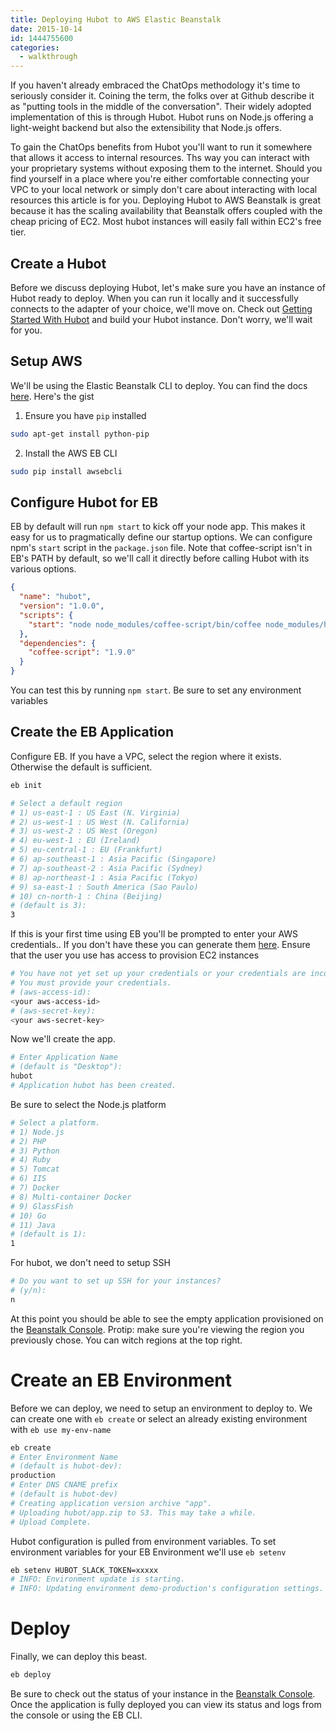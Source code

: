 ```yaml
---
title: Deploying Hubot to AWS Elastic Beanstalk
date: 2015-10-14
id: 1444755600
categories:
  - walkthrough
---
```

If you haven't already embraced the ChatOps methodology it's time to seriously consider it. Coining the term, the folks over at Github describe it as "putting tools in the middle of the conversation". Their widely adopted implementation of this is through Hubot. Hubot runs on Node.js offering a light-weight backend but also the extensibility that Node.js offers.

To gain the ChatOps benefits from Hubot you'll want to run it somewhere that allows it access to internal resources. Ths way you can interact with your proprietary systems without exposing them to the internet. Should you find yourself in a place where you're either comfortable connecting your VPC to your local network or simply don't care about interacting with local resources this article is for you. Deploying Hubot to AWS Beanstalk is great because it has the scaling availability that Beanstalk offers coupled with the cheap pricing of EC2. Most hubot instances will easily fall within EC2's free tier.

<!-- more -->

## Create a Hubot
Before we discuss deploying Hubot, let's make sure you have an instance of Hubot ready to deploy. When you can run it locally and it successfully connects to the adapter of your choice, we'll move on. Check out [Getting Started With Hubot](https://hubot.github.com/docs/#getting-started-with-hubot) and build your Hubot instance. Don't worry, we'll wait for you.


## Setup AWS
We'll be using the Elastic Beanstalk CLI to deploy. You can find the docs [here](http://docs.aws.amazon.com/elasticbeanstalk/latest/dg/eb-cli3.html). Here's the gist

1. Ensure you have `pip` installed
  ```bash
  sudo apt-get install python-pip
  ```
2. Install the AWS EB CLI
  ```bash
  sudo pip install awsebcli
  ```

## Configure Hubot for EB
EB by default will run `npm start` to kick off your node app. This makes it easy for us to pragmatically define our startup options. We can configure npm's `start` script in the `package.json` file. Note that coffee-script isn't in EB's PATH by default, so we'll call it directly before calling Hubot with its various options.
```json
{
  "name": "hubot",
  "version": "1.0.0",
  "scripts": {
    "start": "node node_modules/coffee-script/bin/coffee node_modules/hubot/bin/hubot --name hubot --adapter slack"
  },
  "dependencies": {
    "coffee-script": "1.9.0"
  }
}
```

You can test this by running `npm start`. Be sure to set any environment variables

## Create the EB Application
Configure EB. If you have a VPC, select the region where it exists. Otherwise the default is sufficient.

```bash
eb init

# Select a default region
# 1) us-east-1 : US East (N. Virginia)
# 2) us-west-1 : US West (N. California)
# 3) us-west-2 : US West (Oregon)
# 4) eu-west-1 : EU (Ireland)
# 5) eu-central-1 : EU (Frankfurt)
# 6) ap-southeast-1 : Asia Pacific (Singapore)
# 7) ap-southeast-2 : Asia Pacific (Sydney)
# 8) ap-northeast-1 : Asia Pacific (Tokyo)
# 9) sa-east-1 : South America (Sao Paulo)
# 10) cn-north-1 : China (Beijing)
# (default is 3): 
3
```

If this is your first time using EB you'll be prompted to enter your AWS credentials.. If you don't have these you can generate them [here](https://console.aws.amazon.com/iam/home#users). Ensure that the user you use has access to provision EC2 instances
```bash
# You have not yet set up your credentials or your credentials are incorrect 
# You must provide your credentials.
# (aws-access-id): 
<your aws-access-id>
# (aws-secret-key): 
<your aws-secret-key>
```

Now we'll create the app.
```bash
# Enter Application Name
# (default is "Desktop"): 
hubot
# Application hubot has been created.
```
Be sure to select the Node.js platform
```bash
# Select a platform.
# 1) Node.js
# 2) PHP
# 3) Python
# 4) Ruby
# 5) Tomcat
# 6) IIS
# 7) Docker
# 8) Multi-container Docker
# 9) GlassFish
# 10) Go
# 11) Java
# (default is 1):
1
```
For hubot, we don't need to setup SSH
```bash
# Do you want to set up SSH for your instances?
# (y/n): 
n
```
At this point you should be able to see the empty application provisioned on the [Beanstalk Console](https://console.aws.amazon.com/elasticbeanstalk/home). Protip: make sure you're viewing the region you previously chose. You can witch regions at the top right.

# Create an EB Environment
Before we can deploy, we need to setup an environment to deploy to. We can create one with `eb create` or select an already existing environment with `eb use my-env-name`
```bash
eb create
# Enter Environment Name
# (default is hubot-dev): 
production
# Enter DNS CNAME prefix
# (default is hubot-dev)
# Creating application version archive "app".
# Uploading hubot/app.zip to S3. This may take a while.
# Upload Complete.
```
Hubot configuration is pulled from environment variables. To set environment variables for your EB Environment we'll use `eb setenv`
```bash
eb setenv HUBOT_SLACK_TOKEN=xxxxx
# INFO: Environment update is starting.                               
# INFO: Updating environment demo-production's configuration settings.
```

# Deploy
Finally, we can deploy this beast.
```bash
eb deploy
```

Be sure to check out the status of your instance in the [Beanstalk Console](https://console.aws.amazon.com/elasticbeanstalk/home). Once the application is fully deployed you can view its status and logs from the console or using the EB CLI.